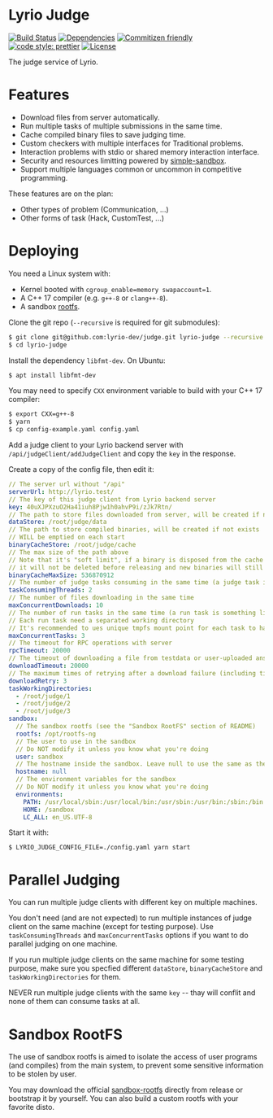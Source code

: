 # Lyrio Judge

[![Build Status](https://img.shields.io/github/workflow/status/lyrio-dev/judge/CI?style=flat-square)](https://github.com/lyrio-dev/judge/actions?query=workflow%3ACI)
[![Dependencies](https://img.shields.io/david/lyrio-dev/judge?style=flat-square)](https://david-dm.org/lyrio-dev/judge)
[![Commitizen friendly](https://img.shields.io/badge/commitizen-friendly-brightgreen.svg?style=flat-square)](http://commitizen.github.io/cz-cli/)
[![code style: prettier](https://img.shields.io/badge/code_style-prettier-ff69b4.svg?style=flat-square)](https://github.com/prettier/prettier)
[![License](https://img.shields.io/github/license/lyrio-dev/judge?style=flat-square)](LICENSE)

The judge service of Lyrio.

# Features
* Download files from server automatically.
* Run multiple tasks of multiple submissions in the same time.
* Cache compiled binary files to save judging time.
* Custom checkers with multiple interfaces for Traditional problems.
* Interaction problems with stdio or shared memory interaction interface.
* Security and resources limitting powered by [simple-sandbox](https://github.com/t123yh/simple-sandbox).
* Support multiple languages common or uncommon in competitive programming.

These features are on the plan:

* Other types of problem (Communication, ...)
* Other forms of task (Hack, CustomTest, ...)

# Deploying
You need a Linux system with:

* Kernel booted with `cgroup_enable=memory swapaccount=1`.
* A C++ 17 compiler (e.g. `g++-8` or `clang++-8`).
* A sandbox [rootfs](#Sandbox-Rootfs).

Clone the git repo (`--recursive` is required for git submodules):

```bash
$ git clone git@github.com:lyrio-dev/judge.git lyrio-judge --recursive
$ cd lyrio-judge
```

Install the dependency `libfmt-dev`. On Ubuntu:

```bash
$ apt install libfmt-dev
```

You may need to specify `CXX` environment variable to build with your C++ 17 compiler:

```bash
$ export CXX=g++-8
$ yarn
$ cp config-example.yaml config.yaml
```

Add a judge client to your Lyrio backend server with `/api/judgeClient/addJudgeClient` and copy the `key` in the response.

Create a copy of the config file, then edit it:

```yaml
// The server url without "/api"
serverUrl: http://lyrio.test/
// The key of this judge client from Lyrio backend server
key: 40uXJPXzuO2Ha41iuh8Pjw1h0ahvP9i/zJk7Rtn/
// The path to store files downloaded from server, will be created if not exists
dataStore: /root/judge/data
// The path to store compiled binaries, will be created if not exists
// WILL be emptied on each start
binaryCacheStore: /root/judge/cache
// The max size of the path above
// Note that it's "soft limit", if a binary is disposed from the cache but currently using
// it will not be deleted before releasing and new binaries will still added
binaryCacheMaxSize: 536870912
// The number of judge tasks consuming in the same time (a judge task is something like a submission)
taskConsumingThreads: 2
// The number of files downloading in the same time
maxConcurrentDownloads: 10
// The number of run tasks in the same time (a run task is something like compiling code or running a testcase)
// Each run task need a separated working directory
// It's recommended to ues unique tmpfs mount point for each task to have better output size limiting and performance
maxConcurrentTasks: 3
// The timeout for RPC operations with server
rpcTimeout: 20000
// The timeout of downloading a file from testdata or user-uploaded answer
downloadTimeout: 20000
// The maximum times of retrying after a download failure (including timeout)
downloadRetry: 3
taskWorkingDirectories:
  - /root/judge/1
  - /root/judge/2
  - /root/judge/3
sandbox:
  // The sandbox rootfs (see the "Sandbox RootFS" section of README)
  rootfs: /opt/rootfs-ng
  // The user to use in the sandbox
  // Do NOT modify it unless you know what you're doing
  user: sandbox
  // The hostname inside the sandbox. Leave null to use the same as the outside hostname
  hostname: null
  // The environment variables for the sandbox
  // Do NOT modify it unless you know what you're doing
  environments:
    PATH: /usr/local/sbin:/usr/local/bin:/usr/sbin:/usr/bin:/sbin:/bin
    HOME: /sandbox
    LC_ALL: en_US.UTF-8
```

Start it with:

```
$ LYRIO_JUDGE_CONFIG_FILE=./config.yaml yarn start
```

# Parallel Judging
You can run multiple judge clients with different key on multiple machines.

You don't need (and are not expected) to run multiple instances of judge client on the same machine (except for testing purpose). Use `taskConsumingThreads` and `maxConcurrentTasks` options if you want to do parallel judging on one machine.

If you run multiple judge clients on the same machine for some testing purpose, make sure you specfied different `dataStore`, `binaryCacheStore` and `taskWorkingDirectories` for them.

NEVER run multiple judge clients with the same `key` -- thay will conflit and none of them can consume tasks at all.

# Sandbox RootFS
The use of sandbox rootfs is aimed to isolate the access of user programs (and compiles) from the main system, to prevent some sensitive information to be stolen by user.

You may download the official [sandbox-rootfs](https://github.com/lyrio-dev/sandbox-rootfs) directly from release or bootstrap it by yourself. You can also build a custom rootfs with your favorite disto.
